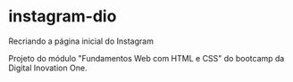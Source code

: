# instagram-dio

Recriando a página inicial do Instagram

Projeto do módulo "Fundamentos Web com HTML e CSS" do bootcamp da Digital Inovation One.
